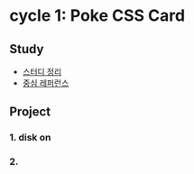 # cycle 1: Poke CSS Card

## Study
- [스터디 정리](https://www.notion.so/wafflestudio/2-549caee3ce1a4352aa5b01e55de29880)
- [중심 레퍼런스](https://poke-holo.simey.me)



## Project

### 1. disk on

### 2. 
